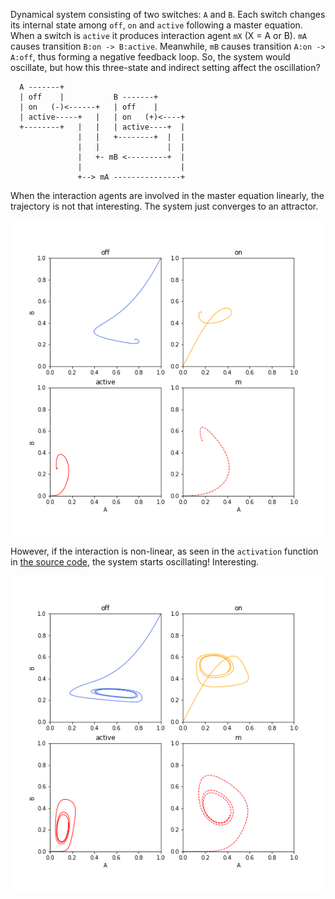 Dynamical system consisting of two switches: `A` and `B`. Each switch changes
its internal state among `off`, `on` and `active` following a master equation.
When a switch is `active` it produces interaction agent `mX` (X = A or B).
`mA` causes transition `B:on -> B:active`. Meanwhile, `mB` causes transition
`A:on -> A:off`, thus forming a negative feedback loop. So, the system would
oscillate, but how this three-state and indirect setting affect the oscillation?

```
  A -------+
  | off    |           B -------+
  | on   (-)<------+   | off    |
  | active-----+   |   | on   (+)<----+
  +--------+   |   |   | active----+  |
               |   |   +--------+  |  |
               |   |               |  |
               |   +- mB <---------+  |
               |                      |
               +--> mA ---------------+
```

When the interaction agents are involved in the master equation linearly, the
trajectory is not that interesting. The system just converges to an attractor.

![Trajectory when interaction is linear](trajectory_linear.png)

However, if the interaction is non-linear, as seen in the `activation` function
in [the source code](main.c), the system starts oscillating! Interesting.

![Trajectory when interaction is non-linear](trajectory_cyclic.png)
